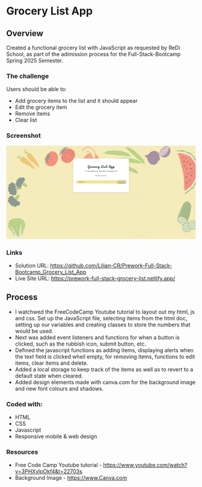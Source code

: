 # Grocery List App


## Overview
Created a functional grocery list with JavaScript as requested by ReDi School, as part of the adimission process for the Full-Stack-Bootcamp Spring 2025 Semester. 

### The challenge

Users should be able to:

-	Add grocery items to the list and it should appear
-	Edit the grocery item
-   Remove items
-   Clear list


### Screenshot

![](./Screenshot.png)

### Links

- Solution URL: https://github.com/Lilian-CR/Prework-Full-Stack-Bootcamp_Grocery_List_App
- Live Site URL: https://prework-full-stack-grocery-list.netlify.app/

## Process
-	I watchwed the FreeCodeCamp Youtube tutorial to layout out my html, js and css. 
Set up the JavaScript file, selecting items from the html doc, setting up our variables and creating classes to store the numbers that would be used. 
-  Next was added event listeners and functions for when a button is clicked, such as the rubbish icon, submit button, etc. 
-	Defined the javascript functions as adding items, displaying alerts when the text field is clicked wheil empty, for removing items, functions to edit items, clear items and delete.
-	Added a local storage to keep track of the items as well as to revert to a default state when cleared.
- Added design elements made with canva.com for the background image and new font colours and shadows.


### Coded with:

- HTML
- CSS 
- Javascript
- Responsive mobile & web design

### Resources

- Free Code Camp Youtube tutorial - https://www.youtube.com/watch?v=3PHXvlpOkf4&t=22703s
- Background Image - https://www.Canva.com 

